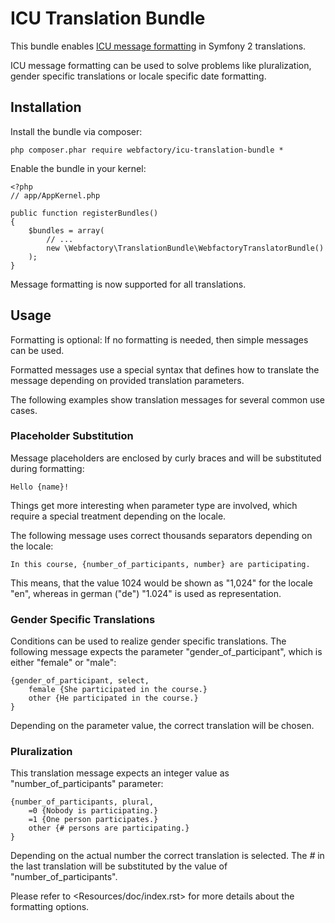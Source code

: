 # ICU Translation Bundle #

This bundle enables [ICU message formatting](http://userguide.icu-project.org/formatparse) in Symfony 2 translations.

ICU message formatting can be used to solve problems like pluralization, gender specific translations
or locale specific date formatting.

## Installation ##

Install the bundle via composer:

    php composer.phar require webfactory/icu-translation-bundle *

Enable the bundle in your kernel:

    <?php
    // app/AppKernel.php

    public function registerBundles()
    {
        $bundles = array(
            // ...
            new \Webfactory\TranslationBundle\WebfactoryTranslatorBundle()
        );
    }

Message formatting is now supported for all translations.

## Usage ##

Formatting is optional: If no formatting is needed, then simple messages can be used.

Formatted messages use a special syntax that defines how to translate the message
depending on provided translation parameters.

The following examples show translation messages for several common use cases.

### Placeholder Substitution ###

Message placeholders are enclosed by curly braces and will be substituted during formatting:

    Hello {name}!

Things get more interesting when parameter type are involved, which require
a special treatment depending on the locale.

The following message uses correct thousands separators depending on the locale:

    In this course, {number_of_participants, number} are participating.

This means, that the value 1024 would be shown as "1,024" for the locale "en", whereas
in german ("de") "1.024" is used as representation.

### Gender Specific Translations ###

Conditions can be used to realize gender specific translations.
The following message expects the parameter "gender_of_participant", which is
either "female" or "male":

    {gender_of_participant, select,
        female {She participated in the course.}
        other {He participated in the course.}
    }

Depending on the parameter value, the correct translation will be chosen.

### Pluralization ###

This translation message expects an integer value as "number_of_participants" parameter:

    {number_of_participants, plural,
        =0 {Nobody is participating.}
        =1 {One person participates.}
        other {# persons are participating.}
    }

Depending on the actual number the correct translation is selected. The *#* in
the last translation will be substituted by the value of "number_of_participants".

Please refer to <Resources/doc/index.rst> for more details about the formatting options.